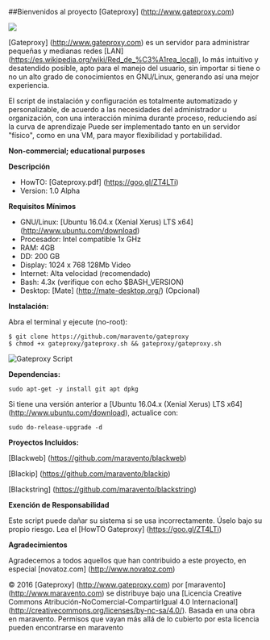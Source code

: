 ##Bienvenidos al proyecto [Gateproxy] (http://www.gateproxy.com)

<a target="_blank" href=""><img src="https://img.shields.io/badge/Development-ALPHA-blue.svg"></a>

[Gateproxy] (http://www.gateproxy.com) es un servidor para administrar pequeñas y medianas redes [LAN] (https://es.wikipedia.org/wiki/Red_de_%C3%A1rea_local), lo más intuitivo y desatendido posible, apto para el manejo del usuario, sin importar si tiene o no un alto grado de conocimientos en GNU/Linux, generando así una mejor experiencia.

El script de instalación y configuración es totalmente automatizado y personalizable, de acuerdo a las necesidades del administrador u organización, con una interacción mínima durante proceso, reduciendo así la curva de aprendizaje Puede ser implementado tanto en un servidor "físico", como en una VM, para mayor flexibilidad y portabilidad.

**Non-commercial; educational purposes**

**Descripción**

- HowTO:        [Gateproxy.pdf] (https://goo.gl/ZT4LTi)
- Version:      1.0 Alpha

**Requisitos Mínimos**

- GNU/Linux:    [Ubuntu 16.04.x (Xenial Xerus) LTS x64] (http://www.ubuntu.com/download)
- Procesador:   Intel compatible 1x GHz
- RAM:          4GB
- DD:           200 GB
- Display:      1024 x 768 128Mb Video
- Internet:     Alta velocidad (recomendado)
- Bash:         4.3x (verifique con echo $BASH_VERSION)
- Desktop:      [Mate] (http://mate-desktop.org/) (Opcional)

**Instalación:**

Abra el terminal y ejecute (no-root):
```
$ git clone https://github.com/maravento/gateproxy
$ chmod +x gateproxy/gateproxy.sh && gateproxy/gateproxy.sh
```
![Gateproxy Script](https://6f3afb11143aba3ae4e41636eec043bea84a909f.googledrive.com/host/0B0IOC2-GhY8PQ2N1c1ZwQVljb3c)

**Dependencias:**
```
sudo apt-get -y install git apt dpkg
```

Si tiene una versión anterior a [Ubuntu 16.04.x (Xenial Xerus) LTS x64] (http://www.ubuntu.com/download), actualice con:
```
sudo do-release-upgrade -d
```

**Proyectos Incluidos:**

[Blackweb] (https://github.com/maravento/blackweb)

[Blackip] (https://github.com/maravento/blackip)

[Blackstring] (https://github.com/maravento/blackstring)

**Exención de Responsabilidad**

Este script puede dañar su sistema si se usa incorrectamente. Úselo bajo su propio riesgo. Lea el [HowTO Gateproxy] (https://goo.gl/ZT4LTi)

**Agradecimientos**

Agradecemos a todos aquellos que han contribuido a este proyecto, en especial [novatoz.com] (http://www.novatoz.com)

© 2016 [Gateproxy] (http://www.gateproxy.com) por [maravento] (http://www.maravento.com) se distribuye bajo una [Licencia Creative Commons Atribución-NoComercial-CompartirIgual 4.0 Internacional] (http://creativecommons.org/licenses/by-nc-sa/4.0/). Basada en una obra en maravento. Permisos que vayan más allá de lo cubierto por esta licencia pueden encontrarse en maravento

